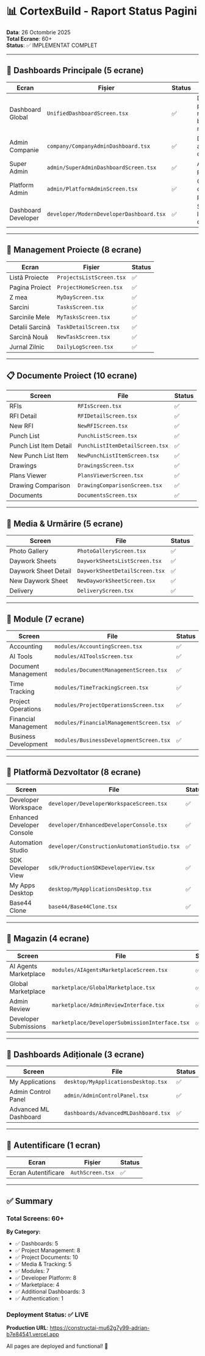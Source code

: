 # 📊 CortexBuild - Raport Status Pagini

**Data**: 26 Octombrie 2025  
**Total Ecrane**: 60+  
**Status**: ✅ IMPLEMENTAT COMPLET

---

## 🎯 **Dashboards Principale** (5 ecrane)

| Ecran | Fișier | Status | Descriere |
|--------|------|--------|-------------|
| Dashboard Global | `UnifiedDashboardScreen.tsx` | ✅ | Dashboard principal cu rutare bazată pe rol |
| Admin Companie | `company/CompanyAdminDashboard.tsx` | ✅ | Dashboard administrare companie |
| Super Admin | `admin/SuperAdminDashboardScreen.tsx` | ✅ | Administrare platformă |
| Platform Admin | `admin/PlatformAdminScreen.tsx` | ✅ | Gestionare completă platformă |
| Dashboard Developer | `developer/ModernDeveloperDashboard.tsx` | ✅ | Spațiu de lucru dezvoltator |

---

## 📁 **Management Proiecte** (8 ecrane)

| Ecran | Fișier | Status |
|--------|------|--------|
| Listă Proiecte | `ProjectsListScreen.tsx` | ✅ |
| Pagina Proiect | `ProjectHomeScreen.tsx` | ✅ |
| Z mea | `MyDayScreen.tsx` | ✅ |
| Sarcini | `TasksScreen.tsx` | ✅ |
| Sarcinile Mele | `MyTasksScreen.tsx` | ✅ |
| Detalii Sarcină | `TaskDetailScreen.tsx` | ✅ |
| Sarcină Nouă | `NewTaskScreen.tsx` | ✅ |
| Jurnal Zilnic | `DailyLogScreen.tsx` | ✅ |

---

## 📋 **Documente Proiect** (10 ecrane)

| Screen | File | Status |
|--------|------|--------|
| RFIs | `RFIsScreen.tsx` | ✅ |
| RFI Detail | `RFIDetailScreen.tsx` | ✅ |
| New RFI | `NewRFIScreen.tsx` | ✅ |
| Punch List | `PunchListScreen.tsx` | ✅ |
| Punch List Item Detail | `PunchListItemDetailScreen.tsx` | ✅ |
| New Punch List Item | `NewPunchListItemScreen.tsx` | ✅ |
| Drawings | `DrawingsScreen.tsx` | ✅ |
| Plans Viewer | `PlansViewerScreen.tsx` | ✅ |
| Drawing Comparison | `DrawingComparisonScreen.tsx` | ✅ |
| Documents | `DocumentsScreen.tsx` | ✅ |

---

## 📸 **Media & Urmărire** (5 ecrane)

| Screen | File | Status |
|--------|------|--------|
| Photo Gallery | `PhotoGalleryScreen.tsx` | ✅ |
| Daywork Sheets | `DayworkSheetsListScreen.tsx` | ✅ |
| Daywork Sheet Detail | `DayworkSheetDetailScreen.tsx` | ✅ |
| New Daywork Sheet | `NewDayworkSheetScreen.tsx` | ✅ |
| Delivery | `DeliveryScreen.tsx` | ✅ |

---

## 🔧 **Module** (7 ecrane)

| Screen | File | Status |
|--------|------|--------|
| Accounting | `modules/AccountingScreen.tsx` | ✅ |
| AI Tools | `modules/AIToolsScreen.tsx` | ✅ |
| Document Management | `modules/DocumentManagementScreen.tsx` | ✅ |
| Time Tracking | `modules/TimeTrackingScreen.tsx` | ✅ |
| Project Operations | `modules/ProjectOperationsScreen.tsx` | ✅ |
| Financial Management | `modules/FinancialManagementScreen.tsx` | ✅ |
| Business Development | `modules/BusinessDevelopmentScreen.tsx` | ✅ |

---

## 🤖 **Platformă Dezvoltator** (8 ecrane)

| Screen | File | Status |
|--------|------|--------|
| Developer Workspace | `developer/DeveloperWorkspaceScreen.tsx` | ✅ |
| Enhanced Developer Console | `developer/EnhancedDeveloperConsole.tsx` | ✅ |
| Automation Studio | `developer/ConstructionAutomationStudio.tsx` | ✅ |
| SDK Developer View | `sdk/ProductionSDKDeveloperView.tsx` | ✅ |
| My Apps Desktop | `desktop/MyApplicationsDesktop.tsx` | ✅ |
| Base44 Clone | `base44/Base44Clone.tsx` | ✅ |

---

## 🏪 **Magazin** (4 ecrane)

| Screen | File | Status |
|--------|------|--------|
| AI Agents Marketplace | `modules/AIAgentsMarketplaceScreen.tsx` | ✅ |
| Global Marketplace | `marketplace/GlobalMarketplace.tsx` | ✅ |
| Admin Review | `marketplace/AdminReviewInterface.tsx` | ✅ |
| Developer Submissions | `marketplace/DeveloperSubmissionInterface.tsx` | ✅ |

---

## 🎨 **Dashboards Adiționale** (3 ecrane)

| Screen | File | Status |
|--------|------|--------|
| My Applications | `desktop/MyApplicationsDesktop.tsx` | ✅ |
| Admin Control Panel | `admin/AdminControlPanel.tsx` | ✅ |
| Advanced ML Dashboard | `dashboards/AdvancedMLDashboard.tsx` | ✅ |

---

## 🔐 **Autentificare** (1 ecran)

| Ecran | Fișier | Status |
|--------|------|--------|
| Ecran Autentificare | `AuthScreen.tsx` | ✅ |

---

## ✅ **Summary**

### **Total Screens**: 60+

**By Category:**

- ✅ Dashboards: 5
- ✅ Project Management: 8
- ✅ Project Documents: 10
- ✅ Media & Tracking: 5
- ✅ Modules: 7
- ✅ Developer Platform: 8
- ✅ Marketplace: 4
- ✅ Additional Dashboards: 3
- ✅ Authentication: 1

### **Deployment Status**: ✅ LIVE

**Production URL**: <https://constructai-mu62g7y99-adrian-b7e84541.vercel.app>

All pages are deployed and functional! 🎉
